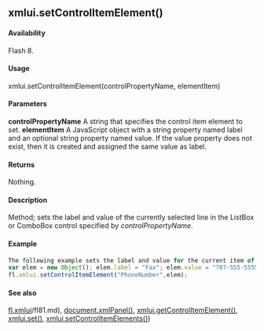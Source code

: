 ## xmlui.setControlItemElement()

#### Availability

Flash 8.

#### Usage

xmlui.setControlItemElement(controlPropertyName, elementItem)

#### Parameters

**controlPropertyName** A string that specifies the control item element to set.
**elementItem** A JavaScript object with a string property named label and an optional string property named value. If the value property does not exist, then it is created and assigned the same value as label.

#### Returns

Nothing.

#### Description

Method; sets the label and value of the currently selected line in the ListBox or ComboBox control specified by
*controlPropertyName*.

#### Example

```javascript
The following example sets the label and value for the current item of the control property named PhoneNumber:
var elem = new Object(); elem.label = "Fax"; elem.value = "707-555-5555";
fl.xmlui.setControlItemElement("PhoneNumber",elem);

```
#### See also

[fl.xmlui](#!AdobeDocs/developers-animatesdk-docs/test/flash_object_(fl)/fl81.md)/fl81.md), [document.xmlPanel()](#!AdobeDocs/developers-animatesdk-docs/test/Document_object/docu6198.md), [xmlui.getControlItemElement()](#!AdobeDocs/developers-animatesdk-docs/test/XMLUI_object/xmlui3.md), [xmlui.set()](#!AdobeDocs/developers-animatesdk-docs/test/XMLUI_object/xmlui6.md), [xmlui.setControlItemElements()](#!AdobeDocs/developers-animatesdk-docs/test/XMLUI_object/xmlui8.md))

<span id="xmlui.setControlItemElements()" class="anchor"></span>
